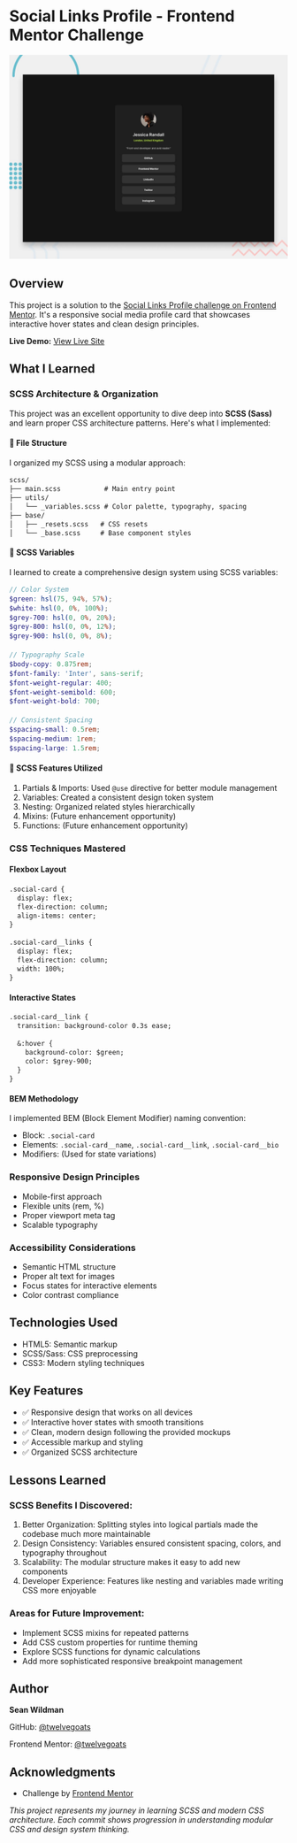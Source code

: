 # Social Links Profile - Frontend Mentor Challenge

![Social Links Profile Preview](./preview.jpg)

## Overview

This project is a solution to the [Social Links Profile challenge on Frontend Mentor](https://www.frontendmentor.io/challenges/social-links-profile-UG32l9m6dQ). It's a responsive social media profile card that showcases interactive hover states and clean design principles.

**Live Demo:** [View Live Site](#) <!-- Add your deployed URL here -->

## What I Learned

### SCSS Architecture & Organization

This project was an excellent opportunity to dive deep into **SCSS (Sass)** and learn proper CSS architecture patterns. Here's what I implemented:

#### 📁 File Structure

I organized my SCSS using a modular approach:

```
scss/
├── main.scss           # Main entry point
├── utils/
│   └── _variables.scss # Color palette, typography, spacing
├── base/
│   ├── _resets.scss   # CSS resets
│   └── _base.scss     # Base component styles
```

#### 🎨 SCSS Variables

I learned to create a comprehensive design system using SCSS variables:

```scss
// Color System
$green: hsl(75, 94%, 57%);
$white: hsl(0, 0%, 100%);
$grey-700: hsl(0, 0%, 20%);
$grey-800: hsl(0, 0%, 12%);
$grey-900: hsl(0, 0%, 8%);

// Typography Scale
$body-copy: 0.875rem;
$font-family: 'Inter', sans-serif;
$font-weight-regular: 400;
$font-weight-semibold: 600;
$font-weight-bold: 700;

// Consistent Spacing
$spacing-small: 0.5rem;
$spacing-medium: 1rem;
$spacing-large: 1.5rem;
```

#### 🔧 SCSS Features Utilized

1. Partials & Imports: Used `@use` directive for better module management
2. Variables: Created a consistent design token system
3. Nesting: Organized related styles hierarchically
4. Mixins: (Future enhancement opportunity)
5. Functions: (Future enhancement opportunity)

### CSS Techniques Mastered

#### Flexbox Layout

```
.social-card {
  display: flex;
  flex-direction: column;
  align-items: center;
}

.social-card__links {
  display: flex;
  flex-direction: column;
  width: 100%;
}
```

#### Interactive States

```
.social-card__link {
  transition: background-color 0.3s ease;

  &:hover {
    background-color: $green;
    color: $grey-900;
  }
}
```

#### BEM Methodology

I implemented BEM (Block Element Modifier) naming convention:

- Block: `.social-card`
- Elements: `.social-card__name`, `.social-card__link`, `.social-card__bio`
- Modifiers: (Used for state variations)

### Responsive Design Principles

- Mobile-first approach
- Flexible units (rem, %)
- Proper viewport meta tag
- Scalable typography

### Accessibility Considerations

- Semantic HTML structure
- Proper alt text for images
- Focus states for interactive elements
- Color contrast compliance

## Technologies Used

- HTML5: Semantic markup
- SCSS/Sass: CSS preprocessing
- CSS3: Modern styling techniques

## Key Features

- ✅ Responsive design that works on all devices
- ✅ Interactive hover states with smooth transitions
- ✅ Clean, modern design following the provided mockups
- ✅ Accessible markup and styling
- ✅ Organized SCSS architecture

## Lessons Learned

### SCSS Benefits I Discovered:

1.  Better Organization: Splitting styles into logical partials made the codebase much more maintainable
2.  Design Consistency: Variables ensured consistent spacing, colors, and typography throughout
3.  Scalability: The modular structure makes it easy to add new components
4.  Developer Experience: Features like nesting and variables made writing CSS more enjoyable

### Areas for Future Improvement:

- Implement SCSS mixins for repeated patterns
- Add CSS custom properties for runtime theming
- Explore SCSS functions for dynamic calculations
- Add more sophisticated responsive breakpoint management

## Author

**Sean Wildman**

GitHub: [@twelvegoats](https://github.com/twelvegoats)

Frontend Mentor: [@twelvegoats](https://www.frontendmentor.io/profile/twelvegoats)

## Acknowledgments

- Challenge by [Frontend Mentor](https://www.frontendmentor.io/)

_This project represents my journey in learning SCSS and modern CSS architecture. Each commit shows progression in understanding modular CSS and design system thinking._

